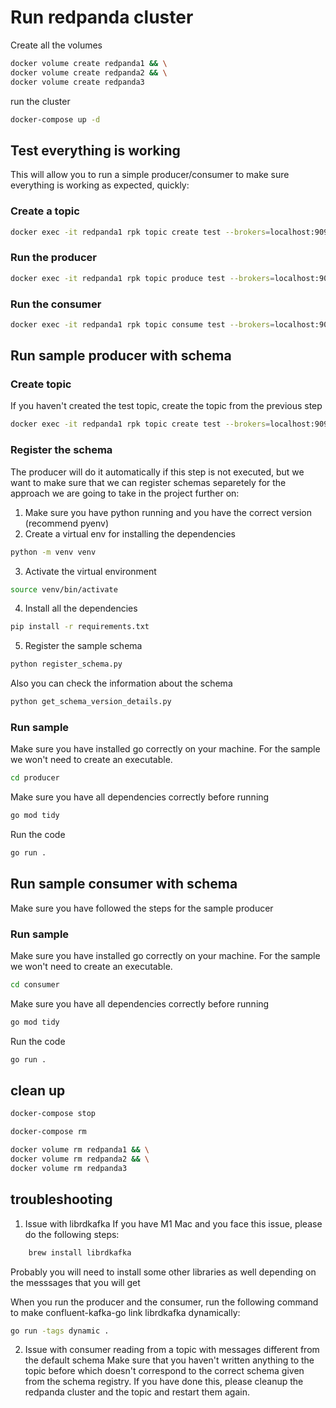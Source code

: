 # Run redpanda cluster

Create all the volumes

```bash
docker volume create redpanda1 && \
docker volume create redpanda2 && \
docker volume create redpanda3
```

run the cluster

```bash
docker-compose up -d
```

## Test everything is working

This will allow you to run a simple producer/consumer to make sure everything is working as expected, quickly:

### Create a topic

```bash
docker exec -it redpanda1 rpk topic create test --brokers=localhost:9092
```

### Run the producer

```bash
docker exec -it redpanda1 rpk topic produce test --brokers=localhost:9092
```

### Run the consumer

```bash
docker exec -it redpanda1 rpk topic consume test --brokers=localhost:9092
```

## Run sample producer with schema

### Create topic
If you haven't created the test topic, create the topic from the previous step

```bash
docker exec -it redpanda1 rpk topic create test --brokers=localhost:9092
```

### Register the schema
The producer will do it automatically if this step is not executed, but we want to make sure that we can register schemas separetely for the approach we are going to take in the project further on:

1. Make sure you have python running and you have the correct version (recommend pyenv)
2. Create a virtual env for installing the dependencies
```bash
python -m venv venv
```
3. Activate the virtual environment
```bash
source venv/bin/activate
```
4. Install all the dependencies
```bash
pip install -r requirements.txt
```
5. Register the sample schema
```bash
python register_schema.py
```

Also you can check the information about the schema
```bash
python get_schema_version_details.py
```

### Run sample
Make sure you have installed go correctly on your machine. For the sample we won't need to create an executable.

```bash
cd producer
```

Make sure you have all dependencies correctly before running
```bash
go mod tidy
```

Run the code
```bash
go run .
```

## Run sample consumer with schema
Make sure you have followed the steps for the sample producer

### Run sample
Make sure you have installed go correctly on your machine. For the sample we won't need to create an executable.

```bash
cd consumer
```

Make sure you have all dependencies correctly before running
```bash
go mod tidy
```

Run the code
```bash
go run .
```

## clean up

```bash
docker-compose stop
```

```bash
docker-compose rm
```

```bash
docker volume rm redpanda1 && \
docker volume rm redpanda2 && \
docker volume rm redpanda3
```

## troubleshooting

1. Issue with librdkafka
If you have M1 Mac and you face this issue, please do the following steps:
```bash
    brew install librdkafka 
```
Probably you will need to install some other libraries as well depending on the messsages that you will get

When you run the producer and the consumer, run the following command to make confluent-kafka-go link librdkafka dynamically:
```bash
go run -tags dynamic .
```

2. Issue with consumer reading from a topic with messages different from the default schema
Make sure that you haven't written anything to the topic before which doesn't correspond to the correct schema given from the schema registry. If you have done this, please cleanup the redpanda cluster and the topic and restart them again. 
